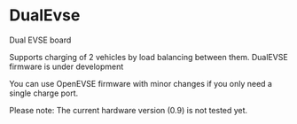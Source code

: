 # DualEvse
 Dual EVSE board

Supports charging of 2 vehicles by load balancing between them.
DualEVSE firmware is under development

You can use OpenEVSE firmware with minor changes if you only need a single charge port.

Please note: The current hardware version (0.9) is not tested yet.

